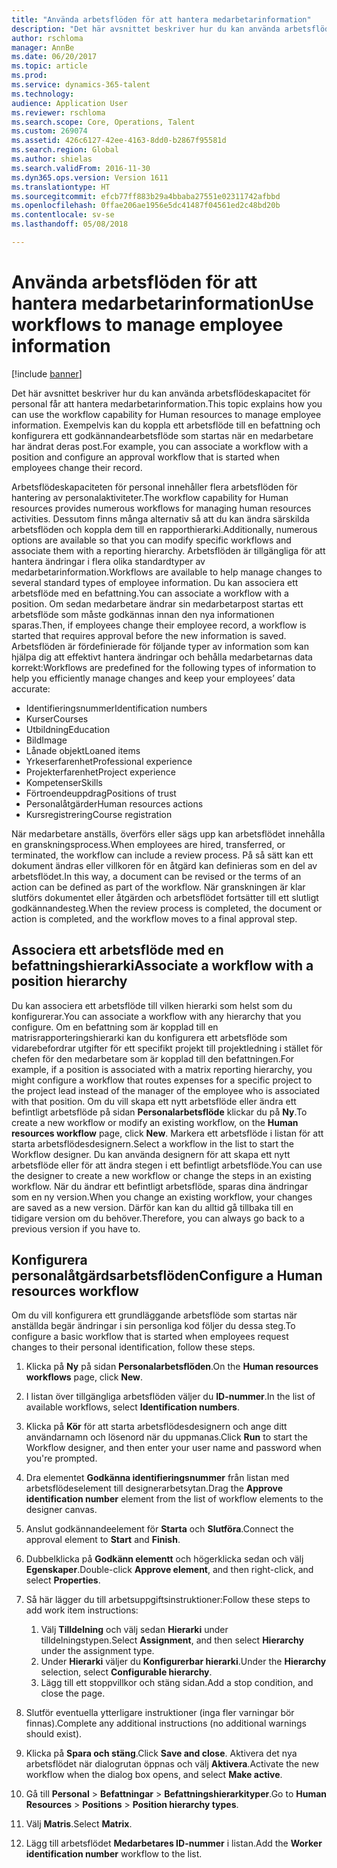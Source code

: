 ```yaml
---
title: "Använda arbetsflöden för att hantera medarbetarinformation"
description: "Det här avsnittet beskriver hur du kan använda arbetsflödeskapacitet för personal får att hantera medarbetarinformation. Exempelvis kan du koppla ett arbetsflöde till en befattning och konfigurera ett godkännandearbetsflöde som startas när en medarbetare har ändrat deras post."
author: rschloma
manager: AnnBe
ms.date: 06/20/2017
ms.topic: article
ms.prod: 
ms.service: dynamics-365-talent
ms.technology: 
audience: Application User
ms.reviewer: rschloma
ms.search.scope: Core, Operations, Talent
ms.custom: 269074
ms.assetid: 426c6127-42ee-4163-8dd0-b2867f95581d
ms.search.region: Global
ms.author: shielas
ms.search.validFrom: 2016-11-30
ms.dyn365.ops.version: Version 1611
ms.translationtype: HT
ms.sourcegitcommit: efcb77ff883b29a4bbaba27551e02311742afbbd
ms.openlocfilehash: 0ffae206ae1956e5dc41487f04561ed2c48bd20b
ms.contentlocale: sv-se
ms.lasthandoff: 05/08/2018

---
```


# <a name="use-workflows-to-manage-employee-information"></a><span data-ttu-id="b02fa-104">Använda arbetsflöden för att hantera medarbetarinformation</span><span class="sxs-lookup"><span data-stu-id="b02fa-104">Use workflows to manage employee information</span></span>

[!include [banner](includes/banner.md)]

<span data-ttu-id="b02fa-105">Det här avsnittet beskriver hur du kan använda arbetsflödeskapacitet för personal får att hantera medarbetarinformation.</span><span class="sxs-lookup"><span data-stu-id="b02fa-105">This topic explains how you can use the workflow capability for Human resources to manage employee information.</span></span> <span data-ttu-id="b02fa-106">Exempelvis kan du koppla ett arbetsflöde till en befattning och konfigurera ett godkännandearbetsflöde som startas när en medarbetare har ändrat deras post.</span><span class="sxs-lookup"><span data-stu-id="b02fa-106">For example, you can associate a workflow with a position and configure an approval workflow that is started when employees change their record.</span></span>

<span data-ttu-id="b02fa-107">Arbetsflödeskapaciteten för personal innehåller flera arbetsflöden för hantering av personalaktiviteter.</span><span class="sxs-lookup"><span data-stu-id="b02fa-107">The workflow capability for Human resources provides numerous workflows for managing human resources activities.</span></span> <span data-ttu-id="b02fa-108">Dessutom finns många alternativ så att du kan ändra särskilda arbetsflöden och koppla dem till en rapporthierarki.</span><span class="sxs-lookup"><span data-stu-id="b02fa-108">Additionally, numerous options are available so that you can modify specific workflows and associate them with a reporting hierarchy.</span></span> <span data-ttu-id="b02fa-109">Arbetsflöden är tillgängliga för att hantera ändringar i flera olika standardtyper av medarbetarinformation.</span><span class="sxs-lookup"><span data-stu-id="b02fa-109">Workflows are available to help manage changes to several standard types of employee information.</span></span> <span data-ttu-id="b02fa-110">Du kan associera ett arbetsflöde med en befattning.</span><span class="sxs-lookup"><span data-stu-id="b02fa-110">You can associate a workflow with a position.</span></span> <span data-ttu-id="b02fa-111">Om sedan medarbetare ändrar sin medarbetarpost startas ett arbetsflöde som måste godkännas innan den nya informationen sparas.</span><span class="sxs-lookup"><span data-stu-id="b02fa-111">Then, if employees change their employee record, a workflow is started that requires approval before the new information is saved.</span></span> <span data-ttu-id="b02fa-112">Arbetsflöden är fördefinierade för följande typer av information som kan hjälpa dig att effektivt hantera ändringar och behålla medarbetarnas data korrekt:</span><span class="sxs-lookup"><span data-stu-id="b02fa-112">Workflows are predefined for the following types of information to help you efficiently manage changes and keep your employees’ data accurate:</span></span>

-   <span data-ttu-id="b02fa-113">Identifieringsnummer</span><span class="sxs-lookup"><span data-stu-id="b02fa-113">Identification numbers</span></span>
-   <span data-ttu-id="b02fa-114">Kurser</span><span class="sxs-lookup"><span data-stu-id="b02fa-114">Courses</span></span>
-   <span data-ttu-id="b02fa-115">Utbildning</span><span class="sxs-lookup"><span data-stu-id="b02fa-115">Education</span></span>
-   <span data-ttu-id="b02fa-116">Bild</span><span class="sxs-lookup"><span data-stu-id="b02fa-116">Image</span></span>
-   <span data-ttu-id="b02fa-117">Lånade objekt</span><span class="sxs-lookup"><span data-stu-id="b02fa-117">Loaned items</span></span>
-   <span data-ttu-id="b02fa-118">Yrkeserfarenhet</span><span class="sxs-lookup"><span data-stu-id="b02fa-118">Professional experience</span></span>
-   <span data-ttu-id="b02fa-119">Projekterfarenhet</span><span class="sxs-lookup"><span data-stu-id="b02fa-119">Project experience</span></span>
-   <span data-ttu-id="b02fa-120">Kompetenser</span><span class="sxs-lookup"><span data-stu-id="b02fa-120">Skills</span></span>
-   <span data-ttu-id="b02fa-121">Förtroendeuppdrag</span><span class="sxs-lookup"><span data-stu-id="b02fa-121">Positions of trust</span></span>
-   <span data-ttu-id="b02fa-122">Personalåtgärder</span><span class="sxs-lookup"><span data-stu-id="b02fa-122">Human resources actions</span></span>
-   <span data-ttu-id="b02fa-123">Kursregistrering</span><span class="sxs-lookup"><span data-stu-id="b02fa-123">Course registration</span></span>

<span data-ttu-id="b02fa-124">När medarbetare anställs, överförs eller sägs upp kan arbetsflödet innehålla en granskningsprocess.</span><span class="sxs-lookup"><span data-stu-id="b02fa-124">When employees are hired, transferred, or terminated, the workflow can include a review process.</span></span> <span data-ttu-id="b02fa-125">På så sätt kan ett dokument ändras eller villkoren för en åtgärd kan definieras som en del av arbetsflödet.</span><span class="sxs-lookup"><span data-stu-id="b02fa-125">In this way, a document can be revised or the terms of an action can be defined as part of the workflow.</span></span> <span data-ttu-id="b02fa-126">När granskningen är klar slutförs dokumentet eller åtgärden och arbetsflödet fortsätter till ett slutligt godkännandesteg.</span><span class="sxs-lookup"><span data-stu-id="b02fa-126">When the review process is completed, the document or action is completed, and the workflow moves to a final approval step.</span></span>

## <a name="associate-a-workflow-with-a-position-hierarchy"></a><span data-ttu-id="b02fa-127">Associera ett arbetsflöde med en befattningshierarki</span><span class="sxs-lookup"><span data-stu-id="b02fa-127">Associate a workflow with a position hierarchy</span></span>
<span data-ttu-id="b02fa-128">Du kan associera ett arbetsflöde till vilken hierarki som helst som du konfigurerar.</span><span class="sxs-lookup"><span data-stu-id="b02fa-128">You can associate a workflow with any hierarchy that you configure.</span></span> <span data-ttu-id="b02fa-129">Om en befattning som är kopplad till en matrisrapporteringshierarki kan du konfigurera ett arbetsflöde som vidarebefordrar utgifter för ett specifikt projekt till projektledning i stället för chefen för den medarbetare som är kopplad till den befattningen.</span><span class="sxs-lookup"><span data-stu-id="b02fa-129">For example, if a position is associated with a matrix reporting hierarchy, you might configure a workflow that routes expenses for a specific project to the project lead instead of the manager of the employee who is associated with that position.</span></span> <span data-ttu-id="b02fa-130">Om du vill skapa ett nytt arbetsflöde eller ändra ett befintligt arbetsflöde på sidan **Personalarbetsflöde** klickar du på **Ny**.</span><span class="sxs-lookup"><span data-stu-id="b02fa-130">To create a new workflow or modify an existing workflow, on the **Human resources workflow** page, click **New**.</span></span> <span data-ttu-id="b02fa-131">Markera ett arbetsflöde i listan för att starta arbetsflödesdesignern.</span><span class="sxs-lookup"><span data-stu-id="b02fa-131">Select a workflow in the list to start the Workflow designer.</span></span> <span data-ttu-id="b02fa-132">Du kan använda designern för att skapa ett nytt arbetsflöde eller för att ändra stegen i ett befintligt arbetsflöde.</span><span class="sxs-lookup"><span data-stu-id="b02fa-132">You can use the designer to create a new workflow or change the steps in an existing workflow.</span></span> <span data-ttu-id="b02fa-133">När du ändrar ett befintligt arbetsflöde, sparas dina ändringar som en ny version.</span><span class="sxs-lookup"><span data-stu-id="b02fa-133">When you change an existing workflow, your changes are saved as a new version.</span></span> <span data-ttu-id="b02fa-134">Därför kan kan du alltid gå tillbaka till en tidigare version om du behöver.</span><span class="sxs-lookup"><span data-stu-id="b02fa-134">Therefore, you can always go back to a previous version if you have to.</span></span>

## <a name="configure-a-human-resources-workflow"></a><span data-ttu-id="b02fa-135">Konfigurera personalåtgärdsarbetsflöden</span><span class="sxs-lookup"><span data-stu-id="b02fa-135">Configure a Human resources workflow</span></span>
<span data-ttu-id="b02fa-136">Om du vill konfigurera ett grundläggande arbetsflöde som startas när anställda begär ändringar i sin personliga kod följer du dessa steg.</span><span class="sxs-lookup"><span data-stu-id="b02fa-136">To configure a basic workflow that is started when employees request changes to their personal identification, follow these steps.</span></span>

1.  <span data-ttu-id="b02fa-137">Klicka på **Ny** på sidan **Personalarbetsflöden**.</span><span class="sxs-lookup"><span data-stu-id="b02fa-137">On the **Human resources workflows** page, click **New**.</span></span>
2.  <span data-ttu-id="b02fa-138">I listan över tillgängliga arbetsflöden väljer du **ID-nummer**.</span><span class="sxs-lookup"><span data-stu-id="b02fa-138">In the list of available workflows, select **Identification numbers**.</span></span>
3.  <span data-ttu-id="b02fa-139">Klicka på **Kör** för att starta arbetsflödesdesignern och ange ditt användarnamn och lösenord när du uppmanas.</span><span class="sxs-lookup"><span data-stu-id="b02fa-139">Click **Run** to start the Workflow designer, and then enter your user name and password when you're prompted.</span></span>
4.  <span data-ttu-id="b02fa-140">Dra elementet **Godkänna identifieringsnummer** från listan med arbetsflödeselement till designerarbetsytan.</span><span class="sxs-lookup"><span data-stu-id="b02fa-140">Drag the **Approve identification number** element from the list of workflow elements to the designer canvas.</span></span>
5.  <span data-ttu-id="b02fa-141">Anslut godkännandeelement för **Starta** och **Slutföra**.</span><span class="sxs-lookup"><span data-stu-id="b02fa-141">Connect the approval element to **Start** and **Finish**.</span></span>
6.  <span data-ttu-id="b02fa-142">Dubbelklicka på **Godkänn elementt** och högerklicka sedan och välj **Egenskaper**.</span><span class="sxs-lookup"><span data-stu-id="b02fa-142">Double-click **Approve element**, and then right-click, and select **Properties**.</span></span>
7.  <span data-ttu-id="b02fa-143">Så här lägger du till arbetsuppgiftsinstruktioner:</span><span class="sxs-lookup"><span data-stu-id="b02fa-143">Follow these steps to add work item instructions:</span></span>
    1.  <span data-ttu-id="b02fa-144">Välj **Tilldelning** och välj sedan **Hierarki** under tilldelningstypen.</span><span class="sxs-lookup"><span data-stu-id="b02fa-144">Select **Assignment**, and then select **Hierarchy** under the assignment type.</span></span>
    2.  <span data-ttu-id="b02fa-145">Under **Hierarki** väljer du **Konfigurerbar hierarki**.</span><span class="sxs-lookup"><span data-stu-id="b02fa-145">Under the **Hierarchy** selection, select **Configurable hierarchy**.</span></span>
    3.  <span data-ttu-id="b02fa-146">Lägg till ett stoppvillkor och stäng sidan.</span><span class="sxs-lookup"><span data-stu-id="b02fa-146">Add a stop condition, and close the page.</span></span>

8.  <span data-ttu-id="b02fa-147">Slutför eventuella ytterligare instruktioner (inga fler varningar bör finnas).</span><span class="sxs-lookup"><span data-stu-id="b02fa-147">Complete any additional instructions (no additional warnings should exist).</span></span>
9.  <span data-ttu-id="b02fa-148">Klicka på **Spara och stäng**.</span><span class="sxs-lookup"><span data-stu-id="b02fa-148">Click **Save and close**.</span></span> <span data-ttu-id="b02fa-149">Aktivera det nya arbetsflödet när dialogrutan öppnas och välj **Aktivera**.</span><span class="sxs-lookup"><span data-stu-id="b02fa-149">Activate the new workflow when the dialog box opens, and select **Make active**.</span></span>
10. <span data-ttu-id="b02fa-150">Gå till **Personal** &gt; **Befattningar** &gt; **Befattningshierarkityper**.</span><span class="sxs-lookup"><span data-stu-id="b02fa-150">Go to **Human Resources** &gt; **Positions** &gt; **Position hierarchy types**.</span></span>
11. <span data-ttu-id="b02fa-151">Välj **Matris**.</span><span class="sxs-lookup"><span data-stu-id="b02fa-151">Select **Matrix**.</span></span>
12. <span data-ttu-id="b02fa-152">Lägg till arbetsflödet **Medarbetares ID-nummer** i listan.</span><span class="sxs-lookup"><span data-stu-id="b02fa-152">Add the **Worker identification number** workflow to the list.</span></span>






